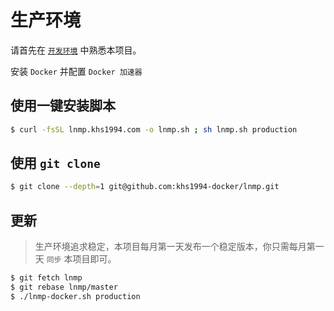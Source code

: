 # 生产环境

请首先在 [`开发环境`](../development.md) 中熟悉本项目。

安装 `Docker` 并配置 `Docker 加速器`

## 使用一键安装脚本

```bash
$ curl -fsSL lnmp.khs1994.com -o lnmp.sh ; sh lnmp.sh production
```

## 使用 `git clone`

```bash
$ git clone --depth=1 git@github.com:khs1994-docker/lnmp.git
```

## 更新

>生产环境追求稳定，本项目每月第一天发布一个稳定版本，你只需每月第一天 `同步` 本项目即可。

```bash
$ git fetch lnmp
$ git rebase lnmp/master
$ ./lnmp-docker.sh production
```
